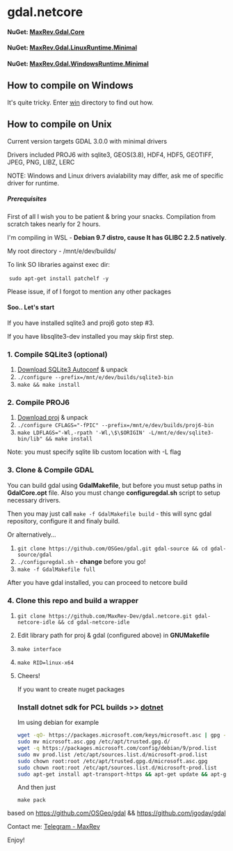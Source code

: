 # gdal.netcore

#### NuGet: [MaxRev.Gdal.Core](https://www.nuget.org/packages/MaxRev.Gdal.Core/) <br/>
#### NuGet: [MaxRev.Gdal.LinuxRuntime.Minimal](https://www.nuget.org/packages/MaxRev.Gdal.LinuxRuntime.Minimal/) <br/>
#### NuGet: [MaxRev.Gdal.WindowsRuntime.Minimal](https://www.nuget.org/packages/MaxRev.Gdal.WindowsRuntime.Minimal/)

## **How to compile on Windows**

It's quite tricky. Enter [win](win/) directory to find out how.

## **How to compile on Unix**

Current version targets GDAL 3.0.0 with minimal drivers

Drivers included PROJ6 with sqlite3, GEOS(3.8), HDF4, HDF5, GEOTIFF, JPEG, PNG, LIBZ, LERC

NOTE: Windows and Linux drivers avialability may differ, ask me of specific driver for runtime.

##### Prerequisites

First of all I wish you to be patient & bring your snacks. Compilation from scratch takes nearly for 2 hours.

I'm compiling in WSL - **Debian 9.7 distro, cause It has GLIBC 2.2.5 natively**.

My root directory - /mnt/e/dev/builds/ 

To link SO libraries against exec dir: 

​	`sudo apt-get install patchelf -y`

Please issue, if of I forgot to mention any other packages

#### Soo.. Let's start

If you have installed sqlite3 and proj6 goto step #3.

If you have libsqlite3-dev installed you may skip first step.

### 1. Compile SQLite3 (optional)

1. [Download SQLite3 Autoconf](https://www.sqlite.org/download.html) & unpack 
2. `./configure --prefix=/mnt/e/dev/builds/sqlite3-bin`  
3. `make && make install`

### 2. Compile PROJ6 

1. [Download proj](https://proj.org/download.html) & unpack 
2. `./configure CFLAGS="-fPIC" --prefix=/mnt/e/dev/builds/proj6-bin`
3.  `make LDFLAGS="-Wl,-rpath '-Wl,\$\$ORIGIN' -L/mnt/e/dev/sqlite3-bin/lib" && make install`        

  Note: you must specify sqlite lib custom location with -L flag

### 3. Clone & Compile GDAL

You can build gdal using **GdalMakefile**, but before you must setup paths in **GdalCore.opt** file.
Also you must change **configuregdal.sh** script to setup necessary drivers.

Then you may just call `make -f GdalMakefile build` - this will sync gdal repository, configure it and finaly build.

Or alternatively...
1. `git clone https://github.com/OSGeo/gdal.git gdal-source && cd gdal-source/gdal`
2. `./configuregdal.sh`   - **change** before you go!
3. `make -f GdalMakefile full`

After you have gdal installed, you can proceed to netcore build                                                                           

### 4. Clone this repo and build a wrapper

1. `git clone https://github.com/MaxRev-Dev/gdal.netcore.git gdal-netcore-idle && cd gdal-netcore-idle `
2. Edit library path for proj & gdal (configured above) in **GNUMakefile**
3. `make interface` 
4. `make RID=linux-x64`
5. Cheers!

   

   If you want to create nuget packages 

   ### **Install dotnet sdk for PCL builds** >> [dotnet](https://dotnet.microsoft.com/learn/dotnet/hello-world-tutorial/install)

   Im using debian for example

   ```bash
   wget -qO- https://packages.microsoft.com/keys/microsoft.asc | gpg --dearmor > microsoft.asc.gpg
   sudo mv microsoft.asc.gpg /etc/apt/trusted.gpg.d/
   wget -q https://packages.microsoft.com/config/debian/9/prod.list
   sudo mv prod.list /etc/apt/sources.list.d/microsoft-prod.list
   sudo chown root:root /etc/apt/trusted.gpg.d/microsoft.asc.gpg
   sudo chown root:root /etc/apt/sources.list.d/microsoft-prod.list
   sudo apt-get install apt-transport-https && apt-get update && apt-get install dotnet-sdk-2.2
   ```

   And then just

   `make pack`

based on https://github.com/OSGeo/gdal && https://github.com/jgoday/gdal

Contact me: [Telegram - MaxRev](http://t.me/maxrev)

Enjoy!

